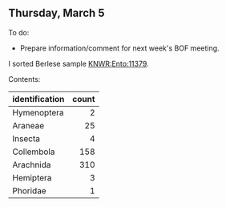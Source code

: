 
## Thursday, March 5

To do:

* Prepare information/comment for next week's BOF meeting.

I sorted Berlese sample [KNWR:Ento:11379](http://arctos.database.museum/guid/KNWR:Ento:11379).

Contents:

identification|count
:---|---:
Hymenoptera|2
Araneae|25
Insecta|4
Collembola|158
Arachnida|310
Hemiptera|3
Phoridae|1



